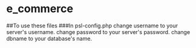 # e_commerce
##To use these files
###In psl-config.php
change username to your server's username.
change password to your server's password.
change dbname to your database's name.

